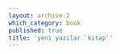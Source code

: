 ```yaml
---
layout: archive-2
which_category: book
published: true
title: 'yeni yazılar `kitap`' 
---
```


<!--All posts of category 'book'-->
